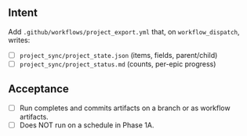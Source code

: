 <!--
title: Test-ci: Phase 1A — add Project Exporter workflow (manual trigger)
labels: ["test","ci","CI/CD-phase:phase-1a"]
uid: test-ci-cd-phase1a-workflow-2
parent_uid: test-ci-cd-phase1a-epic-2

# Project field mappings (exact names from our Project policy):
project: "test"
-->

## Intent

Add `.github/workflows/project_export.yml` that, on `workflow_dispatch`, writes:

- [ ] `project_sync/project_state.json` (items, fields, parent/child)
- [ ] `project_sync/project_status.md` (counts, per-epic progress)

## Acceptance

- [ ] Run completes and commits artifacts on a branch or as workflow artifacts.
- [ ] Does NOT run on a schedule in Phase 1A.
